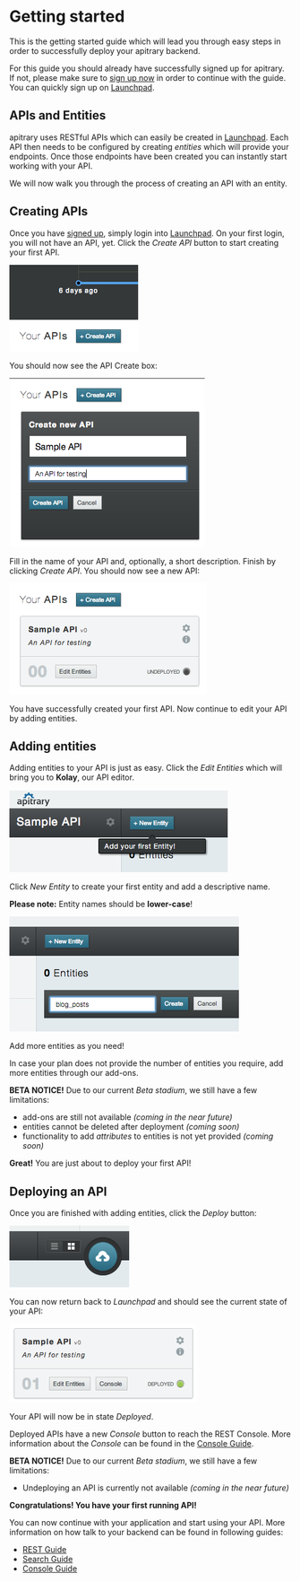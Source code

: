 # Getting started

This is the getting started guide which will lead you through easy steps in order to successfully deploy your apitrary backend.

For this guide you should already have successfully signed up for apitrary. If not, please make sure to [sign up now](http://launchpad.apitrary.com/ "Sign up for apitrary") in order to continue with the guide. You can quickly sign up on [Launchpad](http://launchpad.apitrary.com/ "Launchpad").

## APIs and Entities

apitrary uses RESTful APIs which can easily be created in [Launchpad](http://launchpad.apitrary.com/ "Launchpad"). Each API then needs to be configured by creating *entities* which will provide your endpoints. Once those endpoints have been created you can instantly start working with your API.

We will now walk you through the process of creating an API with an entity.

## Creating APIs

Once you have [signed up](https://launchpad.apitrary.com "Launchpad"), simply login into [Launchpad](https://launchpad.apitrary.com "Launchpad"). On your first login, you will not have an API, yet. Click the *Create API* button to start creating your first API.

![getting_started-create_api_button](../images/getting_started-create_api_button.png "Create API")

You should now see the API Create box:

![API Create box](../images/getting_started-api_create_input_box.png "API Create box")

Fill in the name of your API and, optionally, a short description. Finish by clicking *Create API*. You should now see a new API:

![New API](../images/getting_started-api_created.png "API created")

You have successfully created your first API. Now continue to edit your API by adding entities.

## Adding entities

Adding entities to your API is just as easy. Click the *Edit Entities* which will bring you to **Kolay**, our API editor.

![New Entity](../images/getting_started-kolay-add_entity.png "New Entity")

Click *New Entity* to create your first entity and add a descriptive name.

**Please note:** Entity names should be **lower-case**!

![Enter Entity name](../images/getting_started-kolay-new_entity_box.png "Enter entity name")

Add more entities as you need!

In case your plan does not provide the number of entities you require, add more entities through our add-ons.

**BETA NOTICE!** Due to our current *Beta stadium*, we still have a few limitations:

- add-ons are still not available *(coming in the near future)*
- entities cannot be deleted after deployment *(coming soon)*
- functionality to add *attributes* to entities is not yet provided *(coming soon)*

**Great!** You are just about to deploy your first API!

## Deploying an API

Once you are finished with adding entities, click the *Deploy* button:

![Deploy your API](../images/getting_started-kolay-deploy.png "Deploy your API")

You can now return back to *Launchpad* and should see the current state of your API:

![Deployed API](../images/getting_started-api_is_deployed.png "API is deployed")

Your API will now be in state *Deployed*.

Deployed APIs have a new *Console* button to reach the REST Console. More information about the *Console* can be found in the [Console Guide](../ConsoleGuide.html).

**BETA NOTICE!** Due to our current *Beta stadium*, we still have a few limitations:

- Undeploying an API is currently not available *(coming in the near future)*

**Congratulations! You have your first running API!**

You can now continue with your application and start using your API. More information on how talk to your backend can be found in following guides:

- [REST Guide](../RESTGuide.html)
- [Search Guide](../SearchGuide.html)
- [Console Guide](../ConsoleGuide.html)
